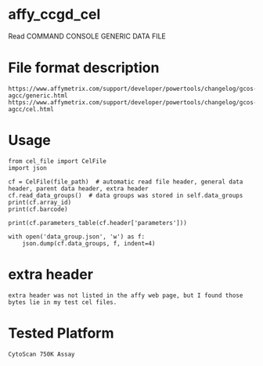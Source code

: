 # affy_ccgd_cel
Read COMMAND CONSOLE GENERIC DATA FILE

# File format description

```
https://www.affymetrix.com/support/developer/powertools/changelog/gcos-agcc/generic.html
https://www.affymetrix.com/support/developer/powertools/changelog/gcos-agcc/cel.html
```

# Usage
```
from cel_file import CelFile
import json

cf = CelFile(file_path)  # automatic read file header, general data header, parent data header, extra header
cf.read_data_groups()  # data groups was stored in self.data_groups
print(cf.array_id)
print(cf.barcode)

print(cf.parameters_table(cf.header['parameters']))

with open('data_group.json', 'w') as f:
    json.dump(cf.data_groups, f, indent=4)
```

# extra header
```
extra header was not listed in the affy web page, but I found those bytes lie in my test cel files.
```

# Tested Platform
```
CytoScan 750K Assay
```

